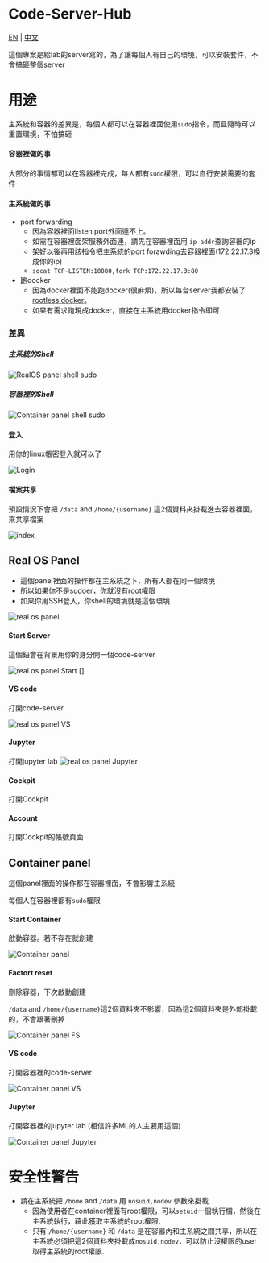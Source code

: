 # Code-Server-Hub

[EN](https://github.com/HuJK/Code-Server-Hub/blob/master/util/sites/README.md) | [中文](https://github.com/HuJK/Code-Server-Hub/blob/master/util/sites/README_zh.md)

這個專案是給lab的server寫的，為了讓每個人有自己的環境，可以安裝套件，不會搞砸整個server

# 用途

主系統和容器的差異是，每個人都可以在容器裡面使用```sudo```指令，而且隨時可以重置環境，不怕搞砸

#### 容器裡做的事
大部分的事情都可以在容器裡完成，每人都有```sudo```權限，可以自行安裝需要的套件

#### 主系統做的事
* port forwarding
    * 因為容器裡面listen port外面連不上。
    * 如需在容器裡面架服務外面連，請先在容器裡面用 ```ip addr```查詢容器的ip
    * 架好以後再用該指令把主系統的port forawding去容器裡面(172.22.17.3換成你的ip)
    * ```socat TCP-LISTEN:10080,fork TCP:172.22.17.3:80```
* 跑docker
    * 因為docker裡面不能跑docker(很麻煩)，所以每台server我都安裝了 [rootless docker](https://github.com/HuJK/rootless_docker)。
    * 如果有需求跑現成docker，直接在主系統用docker指令即可

### 差異

##### 主系統的Shell

![RealOS panel shell sudo](https://github.com/HuJK/Code-Server-Hub/blob/master/util/sites/Screenshot%202021-01-23%20221705.png?raw=true)

##### 容器裡的Shell
![Container panel shell sudo](https://github.com/HuJK/Code-Server-Hub/blob/master/util/sites/Screenshot%202021-01-23%20221714.png?raw=true)


#### 登入

用你的linux帳密登入就可以了

![Login](https://raw.githubusercontent.com/HuJK/Code-Server-Hub/master/util/sites/Screenshot%202021-01-23%20210930.png)

#### 檔案共享

預設情況下會把 ```/data``` and ```/home/{username}``` 這2個資料夾掛載進去容器裡面，來共享檔案

![index](https://raw.githubusercontent.com/HuJK/Code-Server-Hub/master/util/sites/Screenshot%202021-01-23%20210843.png)

## Real OS Panel

* 這個panel裡面的操作都在主系統之下，所有人都在同一個環境
* 所以如果你不是sudoer，你就沒有root權限
* 如果你用SSH登入，你shell的環境就是這個環境

![real os panel](https://github.com/HuJK/Code-Server-Hub/blob/master/util/sites/Screenshot%202021-01-23%20211028.png?raw=true)

#### Start Server
這個鈕會在背景用你的身分開一個code-server

![real os panel Start](https://github.com/HuJK/Code-Server-Hub/blob/master/util/sites/Screenshot%202021-01-23%20211245.png?raw=true)
[]
#### VS code
打開code-server

![real os panel VS](https://github.com/HuJK/Code-Server-Hub/blob/master/util/sites/Screenshot%202021-01-23%20220836.png?raw=true)

#### Jupyter
打開jupyter lab
![real os panel Jupyter](https://github.com/HuJK/Code-Server-Hub/blob/master/util/sites/Screenshot%202021-01-23%20221004.png?raw=true)

#### Cockpit
打開Cockpit

#### Account
打開Cockpit的帳號頁面

## Container panel
這個panel裡面的操作都在容器裡面，不會影響主系統

每個人在容器裡都有```sudo```權限

#### Start Container
啟動容器。若不存在就創建

![Container panel](https://github.com/HuJK/Code-Server-Hub/blob/master/util/sites/Screenshot%202021-01-23%20213516.png?raw=true)

#### Factort reset
刪除容器，下次啟動創建

```/data``` and ```/home/{username}```這2個資料夾不影響，因為這2個資料夾是外部掛載的，不會跟著刪掉

![Container panel FS](https://github.com/HuJK/Code-Server-Hub/blob/master/util/sites/Screenshot%202021-01-23%20213839.png?raw=true)

#### VS code
打開容器裡的code-server

![Container panel VS](https://github.com/HuJK/Code-Server-Hub/blob/master/util/sites/Screenshot%202021-01-23%20221123.png?raw=true)

#### Jupyter
打開容器裡的jupyter lab (相信許多ML的人主要用這個)

![Container panel Jupyter](https://github.com/HuJK/Code-Server-Hub/blob/master/util/sites/Screenshot%202021-01-23%20221258.png?raw=true)

# 安全性警告
* 請在主系統把 ```/home``` and ```/data``` 用 ```nosuid,nodev``` 參數來掛載. 
    * 因為使用者在container裡面有root權限，可以```setuid```一個執行檔，然後在主系統執行，藉此獲取主系統的root權限. 
    * 只有 ```/home/{username}``` 和 ```/data``` 是在容器內和主系統之間共享，所以在主系統必須把這2個資料夾掛載成```nosuid,nodev```，可以防止沒權限的user取得主系統的root權限.
